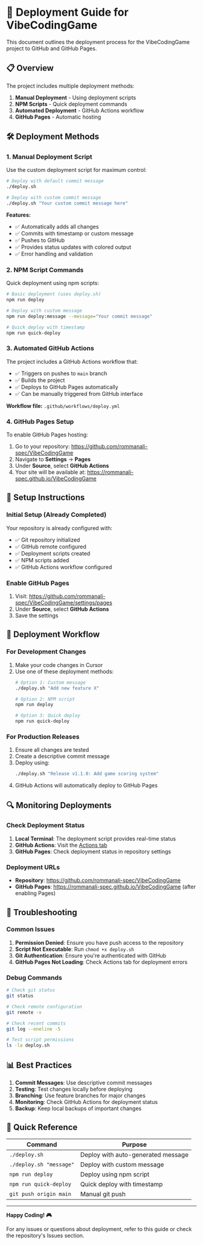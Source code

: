 # 🚀 Deployment Guide for VibeCodingGame

This document outlines the deployment process for the VibeCodingGame project to GitHub and GitHub Pages.

## 📋 Overview

The project includes multiple deployment methods:
1. **Manual Deployment** - Using deployment scripts
2. **NPM Scripts** - Quick deployment commands
3. **Automated Deployment** - GitHub Actions workflow
4. **GitHub Pages** - Automatic hosting

## 🛠️ Deployment Methods

### 1. Manual Deployment Script

Use the custom deployment script for maximum control:

```bash
# Deploy with default commit message
./deploy.sh

# Deploy with custom commit message
./deploy.sh "Your custom commit message here"
```

**Features:**
- ✅ Automatically adds all changes
- ✅ Commits with timestamp or custom message
- ✅ Pushes to GitHub
- ✅ Provides status updates with colored output
- ✅ Error handling and validation

### 2. NPM Script Commands

Quick deployment using npm scripts:

```bash
# Basic deployment (uses deploy.sh)
npm run deploy

# Deploy with custom message
npm run deploy:message --message="Your commit message"

# Quick deploy with timestamp
npm run quick-deploy
```

### 3. Automated GitHub Actions

The project includes a GitHub Actions workflow that:
- ✅ Triggers on pushes to `main` branch
- ✅ Builds the project
- ✅ Deploys to GitHub Pages automatically
- ✅ Can be manually triggered from GitHub interface

**Workflow file:** `.github/workflows/deploy.yml`

### 4. GitHub Pages Setup

To enable GitHub Pages hosting:

1. Go to your repository: https://github.com/rommanali-spec/VibeCodingGame
2. Navigate to **Settings** → **Pages**
3. Under **Source**, select **GitHub Actions**
4. Your site will be available at: https://rommanali-spec.github.io/VibeCodingGame

## 🔧 Setup Instructions

### Initial Setup (Already Completed)

Your repository is already configured with:
- ✅ Git repository initialized
- ✅ GitHub remote configured
- ✅ Deployment scripts created
- ✅ NPM scripts added
- ✅ GitHub Actions workflow configured

### Enable GitHub Pages

1. Visit: https://github.com/rommanali-spec/VibeCodingGame/settings/pages
2. Under **Source**, select **GitHub Actions**
3. Save the settings

## 📝 Deployment Workflow

### For Development Changes

1. Make your code changes in Cursor
2. Use one of these deployment methods:
   ```bash
   # Option 1: Custom message
   ./deploy.sh "Add new feature X"
   
   # Option 2: NPM script
   npm run deploy
   
   # Option 3: Quick deploy
   npm run quick-deploy
   ```

### For Production Releases

1. Ensure all changes are tested
2. Create a descriptive commit message
3. Deploy using:
   ```bash
   ./deploy.sh "Release v1.1.0: Add game scoring system"
   ```
4. GitHub Actions will automatically deploy to GitHub Pages

## 🔍 Monitoring Deployments

### Check Deployment Status

1. **Local Terminal**: The deployment script provides real-time status
2. **GitHub Actions**: Visit the [Actions tab](https://github.com/rommanali-spec/VibeCodingGame/actions)
3. **GitHub Pages**: Check deployment status in repository settings

### Deployment URLs

- **Repository**: https://github.com/rommanali-spec/VibeCodingGame
- **GitHub Pages**: https://rommanali-spec.github.io/VibeCodingGame (after enabling Pages)

## 🚨 Troubleshooting

### Common Issues

1. **Permission Denied**: Ensure you have push access to the repository
2. **Script Not Executable**: Run `chmod +x deploy.sh`
3. **Git Authentication**: Ensure you're authenticated with GitHub
4. **GitHub Pages Not Loading**: Check Actions tab for deployment errors

### Debug Commands

```bash
# Check git status
git status

# Check remote configuration
git remote -v

# Check recent commits
git log --oneline -5

# Test script permissions
ls -la deploy.sh
```

## 📊 Best Practices

1. **Commit Messages**: Use descriptive commit messages
2. **Testing**: Test changes locally before deploying
3. **Branching**: Use feature branches for major changes
4. **Monitoring**: Check GitHub Actions for deployment status
5. **Backup**: Keep local backups of important changes

## 🎯 Quick Reference

| Command | Purpose |
|---------|---------|
| `./deploy.sh` | Deploy with auto-generated message |
| `./deploy.sh "message"` | Deploy with custom message |
| `npm run deploy` | Deploy using npm script |
| `npm run quick-deploy` | Quick deploy with timestamp |
| `git push origin main` | Manual git push |

---

**Happy Coding! 🎮**

For any issues or questions about deployment, refer to this guide or check the repository's Issues section.
